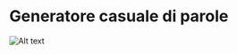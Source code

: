 # Generatore casuale di parole
![Alt text](https://github.com/frmurgia/dsii-2018-unirsm.github.io/blob/master/frmurgia/Random%20word/Random%20Text/anteprima%20b:W.png?raw=true)

